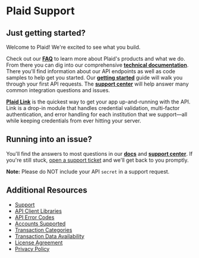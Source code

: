 # Plaid Support

## Just getting started?

Welcome to Plaid! We're excited to see what you build.

Check out our [**FAQ**][11] to learn more about Plaid's products and what we do. From there you can dig into our comprehensive [**technical documentation**][2]. There you'll find information about our API endpoints as well as code samples to help get you started. Our [**getting started**][12] guide will walk you through your first API requests. The [**support center**][14] will help answer many common integration questions and issues.

[**Plaid Link**][1] is the quickest way to get your app up-and-running with the API. Link is a drop-in module that handles credential validation, multi-factor authentication, and error handling for each institution that we support—all while keeping credentials from ever hitting your server.

## Running into an issue?

You'll find the answers to most questions in our [**docs**][2] and [**support center**][14]. If you're still stuck, [open a support ticket][15] and we'll get back to you promptly.

**Note:** Please do NOT include your API `secret` in a support request.

## Additional Resources

 - [Support][14]
 - [API Client Libraries][13]
 - [API Error Codes][5]
 - [Accounts Supported][6]
 - [Transaction Categories][7]
 - [Transaction Data Availability][8]
 - [License Agreement][9]
 - [Privacy Policy][10]

[1]: https://blog.plaid.com/plaid-link/
[2]: https://plaid.com/docs/api/
[5]: https://github.com/plaid/support/blob/master/errors.md
[6]: https://github.com/plaid/support/blob/master/accounts-supported.md
[7]: https://github.com/plaid/support/blob/master/categories.md
[8]: https://github.com/plaid/support/blob/master/data-availability.md
[9]: https://plaid.com/legal
[10]: https://plaid.com/privacy#Docs_Privacy_Policy
[11]: https://blog.plaid.com/faq/
[12]: https://blog.plaid.com/getting-started/
[13]: https://plaid.com/docs/#resources
[14]: https://support.plaid.com
[15]: https://dashboard.plaid.com/support/new
